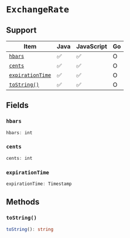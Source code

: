 # `ExchangeRate`

## Support

| Item | Java | JavaScript | Go
| - | - | - | - |
| [`hbars`](#hbars) | ✅ | ✅ | O
| [`cents`](#cents) | ✅ | ✅ | O
| [`expirationTime`](#expirationtime) | ✅ | ✅ | O
| [`toString()`](#tostring) | ✅ | ✅ | O

## Fields

### `hbars`

```typescript
hbars: int
```

### `cents`

```typescript
cents: int
```

### `expirationTime`

```typescript
expirationTime: Timestamp
```

## Methods

### `toString()`

```typescript
toString(): string
```

